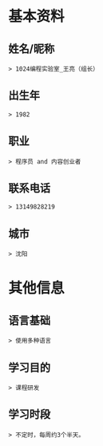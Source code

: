 # 基本资料
## 姓名/昵称
    
    > 1024编程实验室_王亮（组长）

## 出生年
    
    > 1982

## 职业

    > 程序员 and 内容创业者

## 联系电话

    > 13149828219

## 城市

    > 沈阳

# 其他信息

## 语言基础

    > 使用多种语言

## 学习目的

    > 课程研发

## 学习时段

    > 不定时，每周约3个半天。